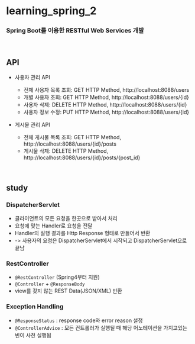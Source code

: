 # learning_spring_2
### Spring Boot를 이용한 RESTful Web Services 개발

<br/>

## API
* 사용자 관리 API
    * 전체 사용자 목록 조회: GET HTTP Method, http://localhost:8088/users
    * 개별 사용자 조회: GET HTTP Method, http://localhost:8088/users/{id}
    * 사용자 삭제: DELETE HTTP Method, http://localhost:8088/users/{id}
    * 사용자 정보 수정: PUT HTTP Method, http://localhost:8088/users/{id}

* 게시물 관리 API
    * 전체 게시물 목록 조회: GET HTTP Method, http://localhost:8088/users/{id}/posts
    * 게시물 삭제: DELETE HTTP Method, http://localhost:8088/users/{id}/posts/{post_id}
  
<br/>

## study
### DispatcherServlet
* 클라이언트의 모든 요청을 한곳으로 받아서 처리
* 요청에 맞는 Handler로 요청을 전달
* Handler의 실행 결과를 Http Response 형태로 만들어서 반환
* -> 사용자의 요청은 DispatcherServlet에서 시작되고 DispatcherServlet으로 끝남

### RestController
* `@RestController` (Spring4부터 지원)
* `@Controller` + `@ResponseBody`
* view를 갖지 않는 REST Data(JSON/XML) 반환

### Exception Handling
* `@ResponseStatus` : response code와 error reason 설정
* `@ControllerAdvice` : 모든 컨트롤러가 실행될 때 해당 어노테이션을 가지고있는 빈이 사전 실행됨